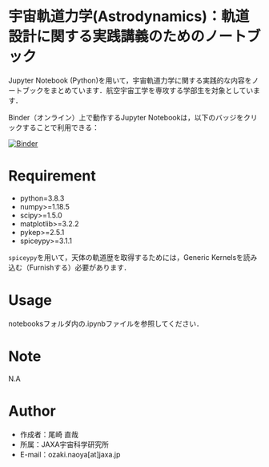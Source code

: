 # 宇宙軌道力学(Astrodynamics)：軌道設計に関する実践講義のためのノートブック

Jupyter Notebook (Python)を用いて，宇宙軌道力学に関する実践的な内容をノートブックをまとめています．航空宇宙工学を専攻する学部生を対象としています．

Binder（オンライン）上で動作するJupyter Notebookは，以下のバッジをクリックすることで利用できる：

[![Binder](https://mybinder.org/badge_logo.svg)](https://mybinder.org/v2/gh/naoyaozaki/astrodynamics_lecture_note/HEAD)

# Requirement
 
* python=3.8.3
* numpy>=1.18.5
* scipy>=1.5.0
* matplotlib>=3.2.2
* pykep>=2.5.1
* spiceypy>=3.1.1

`spiceypy`を用いて，天体の軌道歴を取得するためには，Generic Kernelsを読み込む（Furnishする）必要があります．
 
# Usage
 
notebooksフォルダ内の.ipynbファイルを参照してください．

# Note
 
N.A
 
# Author
  
* 作成者：尾崎 直哉
* 所属：JAXA宇宙科学研究所
* E-mail：ozaki.naoya[at]jaxa.jp
 

